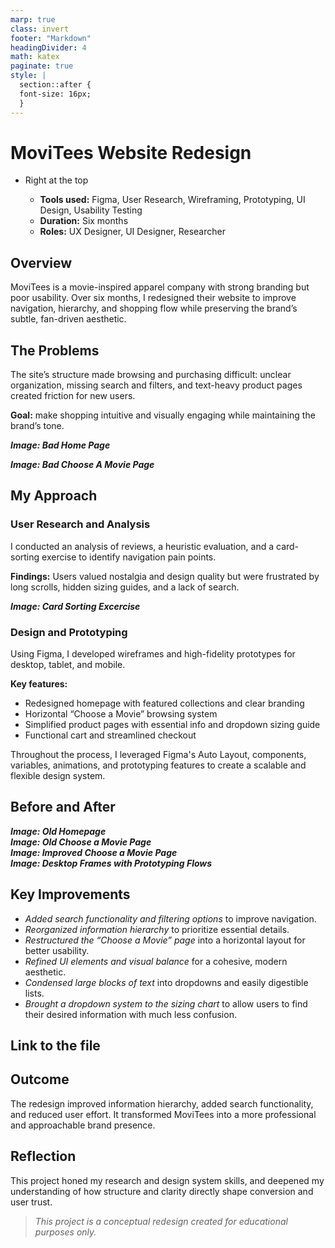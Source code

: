 ```yaml
---
marp: true
class: invert
footer: "Markdown"
headingDivider: 4
math: katex
paginate: true
style: |
  section::after {
  font-size: 16px;
  }
---
```


<!--
_footer: ""
_paginate: skip
-->

# MoviTees Website Redesign

- Right at the top

  - **Tools used:** Figma, User Research, Wireframing, Prototyping, UI Design, Usability Testing
  - **Duration:** Six months
  - **Roles:** UX Designer, UI Designer, Researcher

## Overview

MoviTees is a movie-inspired apparel company with strong branding but poor usability. Over six months, I redesigned their website to improve navigation, hierarchy, and shopping flow while preserving the brand’s subtle, fan-driven aesthetic.

## The Problems

The site’s structure made browsing and purchasing difficult: unclear organization, missing search and filters, and text-heavy product pages created friction for new users.

**Goal:** make shopping intuitive and visually engaging while maintaining the brand’s tone.

**_Image: Bad Home Page_**

**_Image: Bad Choose A Movie Page_**

## My Approach

### User Research and Analysis

I conducted an analysis of reviews, a heuristic evaluation, and a card-sorting exercise to identify navigation pain points.

**Findings:** Users valued nostalgia and design quality but were frustrated by long scrolls, hidden sizing guides, and a lack of search.

**_Image: Card Sorting Excercise_**

### Design and Prototyping

Using Figma, I developed wireframes and high-fidelity prototypes for desktop, tablet, and mobile.

**Key features:**

- Redesigned homepage with featured collections and clear branding
- Horizontal “Choose a Movie” browsing system
- Simplified product pages with essential info and dropdown sizing guide
- Functional cart and streamlined checkout

Throughout the process, I leveraged Figma's Auto Layout, components, variables, animations, and prototyping features to create a scalable and flexible design system.

## Before and After

**_Image: Old Homepage_**  
**_Image: Old Choose a Movie Page_**  
**_Image: Improved Choose a Movie Page_**  
**_Image: Desktop Frames with Prototyping Flows_**

## Key Improvements

- _Added search functionality and filtering options_ to improve navigation.
- _Reorganized information hierarchy_ to prioritize essential details.
- _Restructured the “Choose a Movie” page_ into a horizontal layout for better usability.
- _Refined UI elements and visual balance_ for a cohesive, modern aesthetic.
- _Condensed large blocks of text_ into dropdowns and easily digestible lists.
- _Brought a dropdown system to the sizing chart_ to allow users to find their desired information with much less confusion.

## Link to the file

## Outcome

The redesign improved information hierarchy, added search functionality, and reduced user effort. It transformed MoviTees into a more professional and approachable brand presence.

## Reflection

This project honed my research and design system skills, and deepened my understanding of how structure and clarity directly shape conversion and user trust.

> _This project is a conceptual redesign created for educational purposes only._
